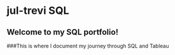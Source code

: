 # jul-trevi SQL

## Welcome to my SQL portfolio! 
###This is where I document my journey through SQL and Tableau

